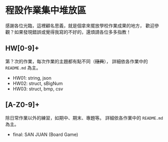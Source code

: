 程設作業集中堆放區
================
感謝各位光臨，這裡顧名思義，就是個拿來擺放學校作業成果的地方，
歡迎參觀？如果發現錯誤或覺得我寫的不好的，還煩請各位多多指教！

HW[0-9]+
--------
第？次的作業，每次作業的主題都有點不同（~~隨興~~），
詳細依各作業中的 `README.md` 為主。

* HW01: string, json
* HW02: struct, sBigNum
* HW03: struct, bmp, csv

[A-Z0-9]+
---------
除日常作業以外的練習，如期中、期末、專題等。
詳細依各作業中的 `README.md` 為主。

* final: SAN JUAN (Board Game)
